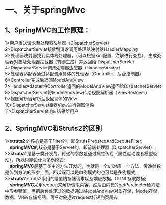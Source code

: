# 一、关于springMvc<br>
## 1、SpringMVC的工作原理：<br>
   1>用户发送请求至处理器映射器（DispatcherServlet）<br>
   2>DispatcherServlet接收到请求调用处理器映射器HandlerMapping<br>
   3>处理器映射器找到具体的处理器，（可以根据xml配置，注解进行查找），生成处理器对象及处理器拦截器（有则生成）并返回给                                  DispatcherServlet<br>
   4>DispatcherServlet调用处理器适配器（HandlerAdapter）<br>
   5>处理器适配器通过适配调用具体的处理器（Controller，后台控制器）<br>
   6>Controller完成后返回ModelAndView<br>
   7>HandlerAdapter将Controller返回的ModelAndView返回给DispatcherServlet<br>
   8>DispatcherServlet将ModelAndVIew传给视图解析器（ViewReslover）<br>
   9>视图解析器解析后返回具体的View<br>
   10>DispatcherServlet根据View进行视图渲染<br>
   11>DispatcherServlet响应结果给用户<br>
                          
## 2、SpringMVC和Struts2的区别<br>
   1>**struts2**  的核心是基于Filter的，即StrutsPreparedAndExecuteFilter;<br>
    &nbsp;&nbsp;&nbsp;&nbsp;**springMVC**的核心是基于Servlet的，即前端处理器（DispatcherServlet）;<br>
   2>**struts2**  是基于类开发的，传递的参数是通过属性传递（属性驱动或者模型驱动），所以只能设计为多例模式;<br>
    &nbsp;&nbsp;&nbsp;&nbsp;**springMVC**是基于类中的方法开发的，也就是一个url对应一个方法，传递参数是传到方法的形参上面，所以既可以是单例模式的也可以是多例模式;<br>
   3>**struts2**  struts2采用的是值栈存储请求以及响应数据，OGNL存取数据;<br>
    &nbsp;&nbsp;&nbsp;&nbsp;**springMVC**采用request来解析请求内容，然后由内部的getParameter给方法中形参赋值，再把后台处理过的数据通过ModelAndView对象存储，Model存储数据，VIew存储视图，再把对象通过request传递到页面去;<br>
   
